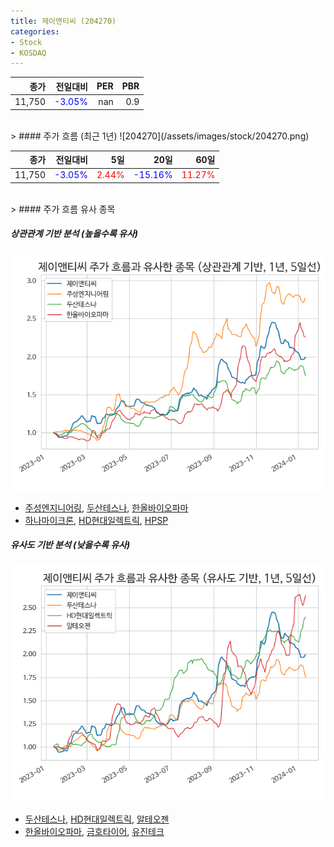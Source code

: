 ```yaml
---
title: 제이앤티씨 (204270)
categories:
- Stock
- KOSDAQ
---
```


|종가|전일대비|PER|PBR|
|---:|-------:|--:|---:|
|11,750|<span style="color: blue">-3.05%</span>|nan|0.9|

<!-- more -->
<br>
> #### 주가 흐름 (최근 1년)
![204270](/assets/images/stock/204270.png)

|종가|전일대비|5일|20일|60일|
|---:|-------:|--:|---:|---:|
|11,750|<span style="color: blue">-3.05%</span>|<span style="color: red">2.44%</span>|<span style="color: blue">-15.16%</span>|<span style="color: red">11.27%</span>|

<br>
> #### 주가 흐름 유사 종목

##### 상관관계 기반 분석 (높을수록 유사)
![204270](/assets/images/stock/204270_corr.png)
- [주성엔지니어링](/036930/), [두산테스나](/131970/), [한올바이오파마](/009420/)
- [하나마이크론](/067310/), [HD현대일렉트릭](/267260/), [HPSP](/403870/)

##### 유사도 기반 분석 (낮을수록 유사)	
![204270](/assets/images/stock/204270_sim.png)
- [두산테스나](/131970/), [HD현대일렉트릭](/267260/), [알테오젠](/196170/)
- [한올바이오파마](/009420/), [금호타이어](/073240/), [유진테크](/084370/)